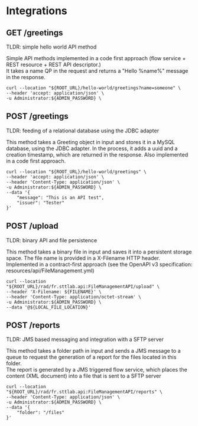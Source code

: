 #   Integrations   

## GET /greetings

TLDR: simple hello world API method

Simple API methods implemented in a code first approach (flow service + REST resource + REST API descriptor.)  
It takes a name QP in the request and returns a "Hello %name%" message in the response.  
```
curl --location "${ROOT_URL}/hello-world/greetings?name=someone" \
--header 'accept: application/json' \
-u Administrator:${ADMIN_PASSWORD} \
```

## POST /greetings

TLDR: feeding of a relational database using the JDBC adapter

This method takes a Greeting object in input and stores it in a MySQL database, using the JDBC adapter. In the process, it adds a uuid and a creation timestamp, which are returned in the response. 
Also implemented in a code first approach.
```
curl --location "${ROOT_URL}/hello-world/greetings" \
--header 'accept: application/json' \
--header 'Content-Type: application/json' \
-u Administrator:${ADMIN_PASSWORD} \
--data '{
    "message": "This is an API test",
    "issuer": "Tester"
}'
```

## POST /upload

TLDR: binary API and file persistence

This method takes a binary file in input and saves it into a persistent storage space. The file name is provided in a X-Filename HTTP header.  
Implemented in a contract-first approach (see the OpenAPI v3 specification: resources/api/FileManagement.yml)  
```
curl --location "${ROOT_URL}/rad/fr.sttlab.api:FileManagementAPI/upload" \
--header 'X-Filename: ${FILENAME}' \
--header 'Content-Type: application/octet-stream' \
-u Administrator:${ADMIN_PASSWORD} \
--data '@${LOCAL_FILE_LOCATION}'
```

## POST /reports

TLDR: JMS based messaging and integration with a SFTP server

This method takes a folder path in input and sends a JMS message to a queue to request the generation of a report for the files located in this folder.  
The report is generated by a JMS triggered flow service, which places the content (XML document) into a file that is sent to a SFTP server 
```
curl --location "${ROOT_URL}/rad/fr.sttlab.api:FileManagementAPI/reports" \
--header 'Content-Type: application/json' \
-u Administrator:${ADMIN_PASSWORD} \
--data '{
    "folder": "/files"
}'
```